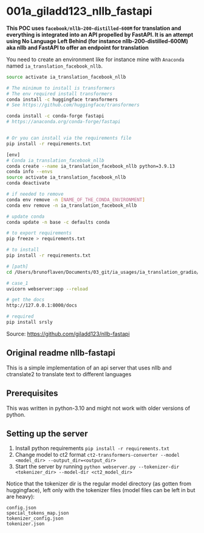 # 001a_giladd123_nllb_fastapi

**This POC uses `facebook/nllb-200-distilled-600M` for translation and everything is integrated into an API propelled by FastAPI. It is an attempt using No Language Left Behind (for instance nllb-200-distilled-600M) aka nllb and FastAPI to offer an endpoint for translation**


You need to create an environment like for instance mine with `Anaconda` named `ia_translation_facebook_nllb`.

```bash
source activate ia_translation_facebook_nllb

# The minimum to install is transformers
# The env required install transformers
conda install -c huggingface transformers 
# See https://github.com/huggingface/transformers

conda install -c conda-forge fastapi
# https://anaconda.org/conda-forge/fastapi


# Or you can install via the requirements file
pip install -r requirements.txt
```

```bash
[env]
# Conda ia_translation_facebook_nllb
conda create --name ia_translation_facebook_nllb python=3.9.13
conda info --envs
source activate ia_translation_facebook_nllb
conda deactivate

# if needed to remove
conda env remove -n [NAME_OF_THE_CONDA_ENVIRONMENT]
conda env remove -n ia_translation_facebook_nllb

# update conda
conda update -n base -c defaults conda

# to export requirements
pip freeze > requirements.txt

# to install
pip install -r requirements.txt

# [path]
cd /Users/brunoflaven/Documents/03_git/ia_usages/ia_translation_gradio/001a_giladd123_nllb_fastapi/

# case_1
uvicorn webserver:app --reload

# get the docs
http://127.0.0.1:8000/docs

# required
pip install srsly
```

Source: https://github.com/giladd123/nllb-fastapi


## Original readme nllb-fastapi

This is a simple implementation of an api server that uses nllb and ctranslate2 to translate text to different languages

## Prerequisites

This was written in python-3.10 and might not work with older versions of python.

## Setting up the server

1. Install python requirements `pip install -r requirements.txt`
2. Change model to ct2 format `ct2-transformers-converter --model <model_dir> --output_dir=<output_dir>`
3. Start the server by running `python webserver.py --tokenizer-dir <tokenizer_dir> --model-dir <ct2_model_dir>`

Notice that the tokenizer dir is the regular model directory (as gotten from huggingface), left only with the tokenizer files (model files can be left in but are heavy):

```
config.json
special_tokens_map.json
tokenizer_config.json
tokenizer.json
```
